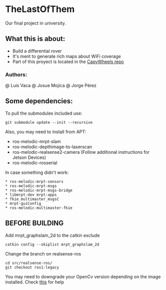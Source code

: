 # TheLastOfThem
Our final project in university. 



## What this is about:
* Build a differential rover
* It's ment to generate rich maps about WiFi coverage
* Part of this proyect is located in the [CapyWheels repo](https://github.com/JorgePerC/CapyWheels.git)


### Authors:
@ Luis Vaca
@ Josue Mojica
@ Jorge Pérez


## Some dependencies: 

To pull the submodules included use:

    git submodule update --init --recursive

Also, you may need to install from APT:

* ros-melodic-mrpt-slam
* ros-melodic-depthimage-to-laserscan
* ros-melodic-realsense2-camera (Follow additional instructions for Jetson Devices)
* ros-melodic-rosserial

In case something didn't work:

    * ros-melodic-mrpt-sensors
    * ros-melodic-mrpt-msgs
    * ros-melodic-mrpt-msgs-bridge
    * libmrpt-dev mrpt-apps
    * fkie_multimaster_msgsC
    * mrpt-guiConfig
    * ros-melodic-multimaster-fkie 

## BEFORE BUILDING

Add mrpt_graphslam_2d to the catkin exclude 

    catkin config --skiplist mrpt_graphslam_2d

Change the branch on realsense-ros

    cd src/realsense-ros/
    git checkout ros1-legacy

You may need to downgrade your OpenCv version depending on the image installed. Check [this](https://answers.ros.org/question/347754/jetson-nano-comes-with-opencv-411-do-i-need-to-downgrade-to-32-for-melodic/) for help
